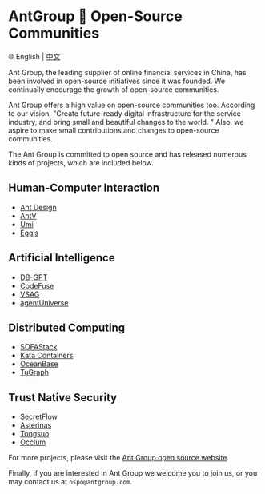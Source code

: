 # AntGroup 🩷 Open-Source Communities

🌐️ English | [中文](README_CN.md)

Ant Group, the leading supplier of online financial services in China, has been involved in open-source initiatives since it was founded. We continually encourage the growth of open-source communities.

Ant Group offers a high value on open-source communities too. According to our vision, "Create future-ready digital infrastructure for the service industry, and bring small and beautiful changes to the world. " Also, we aspire to make small contributions and changes to open-source communities.

The Ant Group is committed to open source and has released numerous kinds of projects, which are included below.

## Human-Computer Interaction
- [Ant Design](https://github.com/ant-design)
- [AntV](https://github.com/antvis)
- [Umi](https://github.com/umijs)
- [Eggjs](https://github.com/eggjs)

## Artificial Intelligence
- [DB-GPT](https://github.com/eosphoros-ai)
- [CodeFuse](https://github.com/codefuse-ai)
- [VSAG](https://github.com/alipay/vsag)
- [agentUniverse](https://github.com/alipay/agentuniverse)

## Distributed Computing
- [SOFAStack](https://github.com/sofastack)
- [Kata Containers](https://github.com/kata-containers)
- [OceanBase](https://github.com/oceanbase)
- [TuGraph](https://github.com/tugraph-family)

## Trust Native Security
- [SecretFlow](https://github.com/secretflow)
- [Asterinas](https://github.com/asterinas)
- [Tongsuo](https://github.com/Tongsuo-Project)
- [Occlum](https://github.com/occlum)

For more projects, please visit the [Ant Group open source website](https://opensource.antgroup.com/en/projects).

Finally, if you are interested in Ant Group we welcome you to join us, or you may contact us at `ospo@antgroup.com`.
